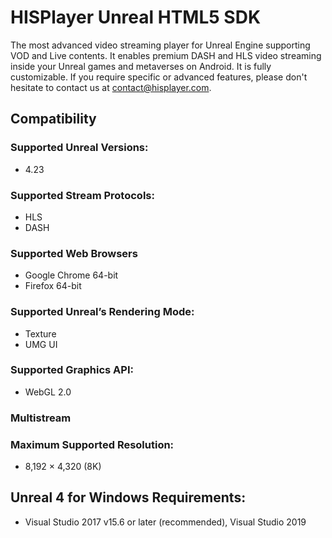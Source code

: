 # HISPlayer Unreal HTML5 SDK
The most advanced video streaming player for Unreal Engine supporting VOD and Live contents. It enables premium DASH and HLS video streaming inside your Unreal games and metaverses on Android. It is fully customizable. If you require specific or advanced features, please don't hesitate to contact us at contact@hisplayer.com.

## Compatibility
### Supported Unreal Versions: 
* 4.23

### Supported Stream Protocols: 
* HLS
* DASH

### Supported Web Browsers
* Google Chrome 64-bit
* Firefox 64-bit

### Supported Unreal’s Rendering Mode: 
* Texture
* UMG UI

### Supported Graphics API:
* WebGL 2.0

### Multistream

### Maximum Supported Resolution:
  * 8,192 × 4,320 (8K)

## Unreal 4 for Windows Requirements:
* Visual Studio 2017 v15.6 or later (recommended), Visual Studio 2019
